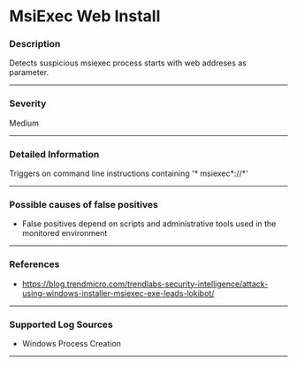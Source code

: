 # MsiExec Web Install
### Description

Detects suspicious msiexec process starts with web addreses as parameter.

-------------------
### Severity

Medium

-------------------

### Detailed Information

Triggers on command line instructions containing '\* msiexec*:\/\/*'

-------------------

### Possible causes of false positives

- False positives depend on scripts and administrative tools used in the monitored environment

-------------------
### References

- https://blog.trendmicro.com/trendlabs-security-intelligence/attack-using-windows-installer-msiexec-exe-leads-lokibot/

-------------------
### Supported Log Sources

- Windows Process Creation

-------------------
